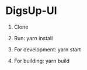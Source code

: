 # DigsUp-UI

1. Clone
2. Run:  yarn install 

3. For development:  yarn start
4. For building:  yarn build